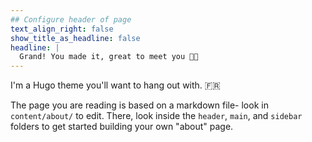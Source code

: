 ```yaml
---
## Configure header of page
text_align_right: false
show_title_as_headline: false
headline: |
  Grand! You made it, great to meet you 👋🏽
---
```


<!-- this is a subheadline -->
I'm a Hugo theme you'll want to hang out with. :fr: 

The page you are reading is based on a markdown file- look in `content/about/` to edit. There, look inside the `header`, `main`, and `sidebar` folders to get started building your own "about" page.
